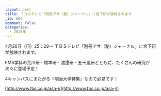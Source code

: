 ```yaml
---
layout: post
title: ＴＢＳテレビ「別冊アサ（秘）ジャーナル」に宮下研が放映されます
_id: 664
comment: false
categories:
  - 2015年
---
```


4月26日（日）25：29～
ＴＢＳテレビ「別冊アサ（秘）ジャーナル」に宮下研が放映されます。

FMS学科の荒川研・橋本研・渡邊研・五十嵐研とともに、たくさんの研究が次々に登場予定！

4キャンパスにまたがる『明治大学特集』なので必見です！ 　

[http://www.tbs.co.jp/asa-j/](http://www.tbs.co.jp/asa-j/)
